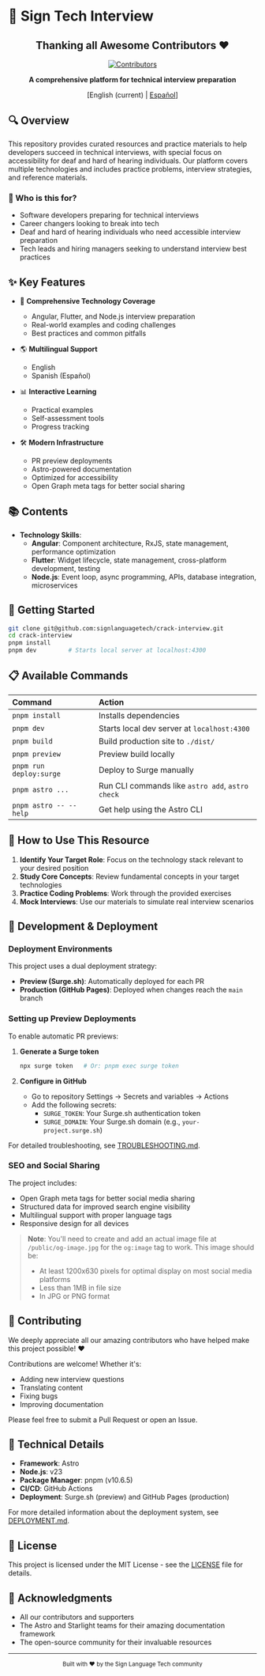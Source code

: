 # 🚀 Sign Tech Interview

<div align="center">

## Thanking all Awesome Contributors :heart:

[![Contributors](https://contrib.rocks/image?repo=signlanguagetech/crack-interview)](https://github.com/signlanguagetech/crack-interview/graphs/contributors)

**A comprehensive platform for technical interview preparation**

[English (current) | [Español](README.es.md)]

</div>

## 🔍 Overview

This repository provides curated resources and practice materials to help developers succeed in technical interviews, with special focus on accessibility for deaf and hard of hearing individuals. Our platform covers multiple technologies and includes practice problems, interview strategies, and reference materials.

### 💼 Who is this for?

- Software developers preparing for technical interviews
- Career changers looking to break into tech
- Deaf and hard of hearing individuals who need accessible interview preparation
- Tech leads and hiring managers seeking to understand interview best practices

## ✨ Key Features

- 📱 **Comprehensive Technology Coverage**
  - Angular, Flutter, and Node.js interview preparation
  - Real-world examples and coding challenges
  - Best practices and common pitfalls

- 🌎 **Multilingual Support**
  - English
  - Spanish (Español)

- 📊 **Interactive Learning**
  - Practical examples
  - Self-assessment tools
  - Progress tracking

- 🛠️ **Modern Infrastructure**
  - PR preview deployments
  - Astro-powered documentation
  - Optimized for accessibility
  - Open Graph meta tags for better social sharing

## 📚 Contents

- **Technology Skills**:
  - **Angular**: Component architecture, RxJS, state management, performance optimization
  - **Flutter**: Widget lifecycle, state management, cross-platform development, testing
  - **Node.js**: Event loop, async programming, APIs, database integration, microservices

## 🚦 Getting Started

```bash
git clone git@github.com:signlanguagetech/crack-interview.git
cd crack-interview
pnpm install
pnpm dev         # Starts local server at localhost:4300
```

## 📋 Available Commands

| Command                | Action                                           |
| :--------------------- | :----------------------------------------------- |
| `pnpm install`         | Installs dependencies                            |
| `pnpm dev`             | Starts local dev server at `localhost:4300`      |
| `pnpm build`           | Build production site to `./dist/`               |
| `pnpm preview`         | Preview build locally                            |
| `pnpm run deploy:surge`| Deploy to Surge manually                         |
| `pnpm astro ...`       | Run CLI commands like `astro add`, `astro check` |
| `pnpm astro -- --help` | Get help using the Astro CLI                     |

## 📖 How to Use This Resource

1. **Identify Your Target Role**: Focus on the technology stack relevant to your desired position
2. **Study Core Concepts**: Review fundamental concepts in your target technologies
3. **Practice Coding Problems**: Work through the provided exercises
4. **Mock Interviews**: Use our materials to simulate real interview scenarios

## 🔄 Development & Deployment

### Deployment Environments

This project uses a dual deployment strategy:
- **Preview (Surge.sh)**: Automatically deployed for each PR
- **Production (GitHub Pages)**: Deployed when changes reach the `main` branch

### Setting up Preview Deployments

To enable automatic PR previews:

1. **Generate a Surge token**
   ```bash
   npx surge token   # Or: pnpm exec surge token
   ```

2. **Configure in GitHub**
   - Go to repository Settings → Secrets and variables → Actions
   - Add the following secrets:
     - `SURGE_TOKEN`: Your Surge.sh authentication token
     - `SURGE_DOMAIN`: Your Surge.sh domain (e.g., `your-project.surge.sh`)

For detailed troubleshooting, see [TROUBLESHOOTING.md](docs/TROUBLESHOOTING.md).

### SEO and Social Sharing

The project includes:
- Open Graph meta tags for better social media sharing
- Structured data for improved search engine visibility
- Multilingual support with proper language tags
- Responsive design for all devices

> **Note**: You'll need to create and add an actual image file at `/public/og-image.jpg` for the `og:image` tag to work. This image should be:
> - At least 1200x630 pixels for optimal display on most social media platforms
> - Less than 1MB in file size
> - In JPG or PNG format

## 👥 Contributing

We deeply appreciate all our amazing contributors who have helped make this project possible! ❤️

Contributions are welcome! Whether it's:
- Adding new interview questions
- Translating content
- Fixing bugs
- Improving documentation

Please feel free to submit a Pull Request or open an Issue.

## 🔧 Technical Details

- **Framework**: Astro
- **Node.js**: v23
- **Package Manager**: pnpm (v10.6.5)
- **CI/CD**: GitHub Actions
- **Deployment**: Surge.sh (preview) and GitHub Pages (production)

For more detailed information about the deployment system, see [DEPLOYMENT.md](docs/DEPLOYMENT.md).

## 📝 License

This project is licensed under the MIT License - see the [LICENSE](LICENSE) file for details.

## 🙏 Acknowledgments

- All our contributors and supporters
- The Astro and Starlight teams for their amazing documentation framework
- The open-source community for their invaluable resources

---

<div align="center">
  <sub>Built with ❤️ by the Sign Language Tech community</sub>
</div>
